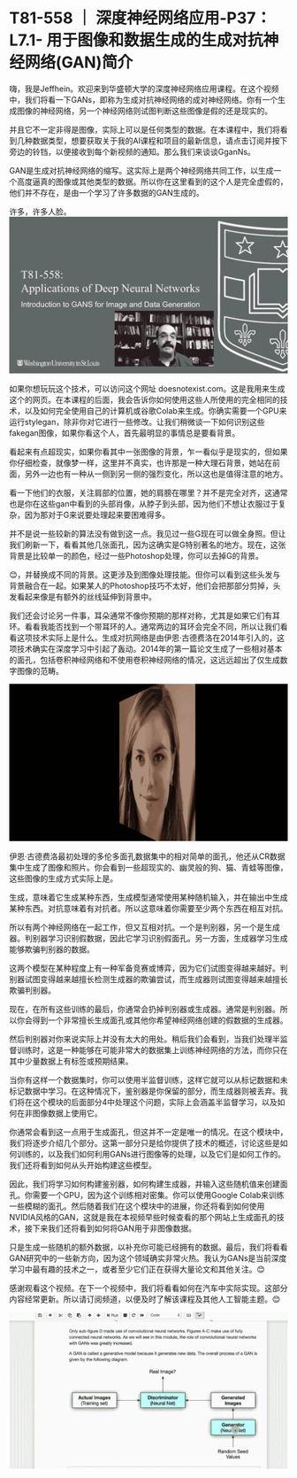 # T81-558 ｜ 深度神经网络应用-P37：L7.1- 用于图像和数据生成的生成对抗神经网络(GAN)简介 

嗨，我是Jeffhein。欢迎来到华盛顿大学的深度神经网络应用课程。在这个视频中，我们将看一下GANs，即称为生成对抗神经网络的成对神经网络。你有一个生成图像的神经网络，另一个神经网络则试图判断这些图像是假的还是现实的。

并且它不一定非得是图像，实际上可以是任何类型的数据。在本课程中，我们将看到几种数据类型，想要获取关于我的AI课程和项目的最新信息，请点击订阅并按下旁边的铃铛，以便接收到每个新视频的通知。那么我们来谈谈GganNs。

GAN是生成对抗神经网络的缩写。这实际上是两个神经网络共同工作，以生成一个高度逼真的图像或其他类型的数据。所以你在这里看到的这个人是完全虚假的，他们并不存在，是由一个学习了许多数据的GAN生成的。

许多，许多人脸。![](img/43d0652afd298839dee22d1ab02e9106_1.png)

如果你想玩玩这个技术，可以访问这个网址 doesnotexist.com。这是我用来生成这个的网页。在本课程的后面，我会告诉你如何使用这些人所使用的完全相同的技术，以及如何完全使用自己的计算机或谷歌Colab来生成。你确实需要一个GPU来运行stylegan，除非你对它进行一些修改。让我们稍微谈一下如何识别这些fakegan图像，如果你看这个人，首先最明显的事情总是要看背景。

看起来有点超现实，如果你看其中一张图像的背景，乍一看似乎是现实的，但如果你仔细检查，就像梦一样，这里并不真实，也许那是一种大理石背景，她站在前面，另外一边也有一种从一侧到另一侧的强烈变化，所以这也是值得注意的地方。

看一下他们的衣服，关注肩部的位置，她的肩膀在哪里？并不是完全对齐，这通常也是你在这些gan中看到的头部肖像，从脖子到头部，因为他们不想让衣服过于复杂，因为那对于G来说要处理起来要困难得多。

并不是说一些较新的算法没有做到这一点。我见过一些G现在可以做全身照。但让我们刷新一下，看看其他几张面孔，因为这确实是G特别著名的地方。现在，这张背景是比较单一的颜色，经过一些Photoshop处理，你可以去掉G的背景。

😊，并替换成不同的背景。这更涉及到图像处理技能。但你可以看到这些头发与背景融合在一起。如果某人的Photoshop技巧不太好，他们会把那部分剪掉，头发看起来像是有额外的丝线延伸到背景中。

我们还会讨论另一件事，耳朵通常不像你预期的那样对称，尤其是如果它们有耳环。看看我能否找到一个带耳环的人。通常两边的耳环会完全不同，所以让我们看看这项技术实际上是什么。生成对抗网络是由伊恩·古德费洛在2014年引入的，这项技术确实在深度学习中引起了轰动。2014年的第一篇论文生成了一些相对基本的面孔，包括卷积神经网络和不使用卷积神经网络的情况，这远远超出了仅生成数字图像的范畴。

![](img/43d0652afd298839dee22d1ab02e9106_3.png)

伊恩·古德费洛最初处理的多伦多面孔数据集中的相对简单的面孔，他还从CR数据集中生成了图像和照片。你会看到一些超现实的、幽灵般的狗、猫、青蛙等图像，这些图像的生成方式实际上是。

生成，意味着它生成某种东西，生成模型通常使用某种随机输入，并在输出中生成某种东西。对抗意味着有对抗者。所以这意味着你需要至少两个东西在相互对抗。

所以有两个神经网络在一起工作，但又互相对抗。一个是判别器，另一个是生成器。判别器学习识别假数据，因此它学习识别假面孔。另一方面，生成器学习生成能够欺骗判别器的数据。

这两个模型在某种程度上有一种军备竞赛或博弈，因为它们试图变得越来越好。判别器试图变得越来越擅长检测生成器的欺骗尝试，而生成器则试图变得越来越擅长欺骗判别器。

现在，在所有这些训练的最后，你通常会扔掉判别器或生成器。通常是判别器。所以你会得到一个非常擅长生成面孔或其他你希望神经网络创建的假数据的生成器。

然后判别器对你来说实际上并没有太大的用处。稍后我们会看到，当我们处理半监督训练时，这是一种能够在可能非常大的数据集上训练神经网络的方法，而你只在其中少量数据上有标签或预期结果。

当你有这样一个数据集时，你可以使用半监督训练，这样它就可以从标记数据和未标记数据中学习。在这种情况下，鉴别器是你保留的部分，而生成器则被丢弃。我们将在这个模块的后面部分4中处理这个问题，实际上会涵盖半监督学习，以及如何在非图像数据上使用它。

你通常会看到这一点用于生成面孔，但这并不一定是唯一的情况。在这个模块中，我们将逐步介绍几个部分。这第一部分只是给你提供了技术的概述，讨论这些是如何训练的，以及我们如何利用GANs进行图像等的处理，以及它们是如何工作的。我们还将看到如何从头开始构建这些模型。

因此，我们将学习如何构建鉴别器，如何构建生成器，并输入这些随机值来创建面孔。你需要一个GPU，因为这个训练相对密集。你可以使用Google Colab来训练一些模糊的面孔。然后随着我们在这个模块中的进展，你还将看到如何使用NVIDIA风格的GAN，这就是我在本视频早些时候查看的那个网站上生成面孔的技术，接下来我们还将看到如何将GAN用于非图像数据。

只是生成一些随机的额外数据，以补充你可能已经拥有的数据。最后，我们将看看GAN研究中的一些新方向，因为这个领域确实非常火热。我认为GANs是当前深度学习中最有趣的技术之一，或者至少它们正在获得大量论文和其他关注。😊

感谢观看这个视频。在下一个视频中，我们将看看如何在汽车中实际实现。这部分内容经常更新。所以请订阅频道，以便及时了解该课程及其他人工智能主题。😊

![](img/43d0652afd298839dee22d1ab02e9106_5.png)
